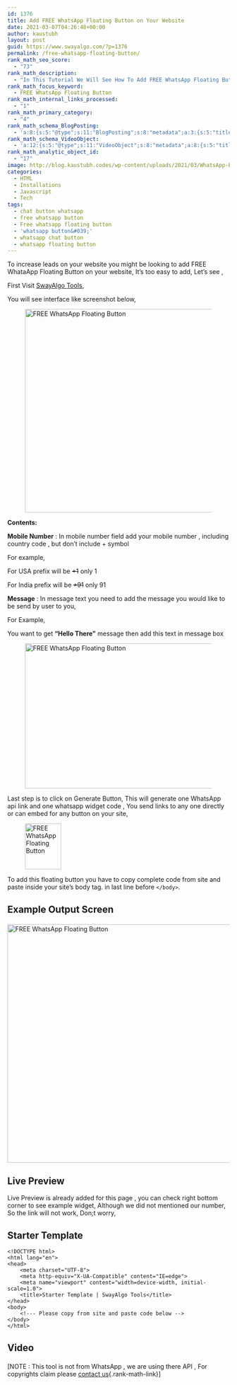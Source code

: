 ```yaml
---
id: 1376
title: Add FREE WhatsApp Floating Button on Your Website
date: 2021-03-07T04:26:48+00:00
author: kaustubh
layout: post
guid: https://www.swayalgo.com/?p=1376
permalink: /free-whatsapp-floating-button/
rank_math_seo_score:
  - "73"
rank_math_description:
  - "In This Tutorial We Will See How To Add FREE WhatsApp Floating Button On Your Website In Just 5 Minutes, Only Copy Paste &amp; It's Completely FREE, No Hidden Charges"
rank_math_focus_keyword:
  - FREE WhatsApp Floating Button
rank_math_internal_links_processed:
  - "1"
rank_math_primary_category:
  - "4"
rank_math_schema_BlogPosting:
  - 'a:8:{s:5:"@type";s:11:"BlogPosting";s:8:"metadata";a:3:{s:5:"title";s:7:"Article";s:4:"type";s:8:"template";s:9:"isPrimary";b:1;}s:8:"headline";s:11:"%seo_title%";s:11:"description";s:17:"%seo_description%";s:13:"datePublished";s:20:"%date(Y-m-dTH:i:sP)%";s:12:"dateModified";s:24:"%modified(Y-m-dTH:i:sP)%";s:5:"image";a:2:{s:5:"@type";s:11:"ImageObject";s:3:"url";s:16:"%post_thumbnail%";}s:6:"author";a:2:{s:5:"@type";s:6:"Person";s:4:"name";s:6:"%name%";}}'
rank_math_schema_VideoObject:
  - 'a:12:{s:5:"@type";s:11:"VideoObject";s:8:"metadata";a:8:{s:5:"title";s:5:"Video";s:4:"type";s:8:"template";s:9:"shortcode";s:15:"s-60445295ee099";s:9:"isPrimary";b:0;s:23:"reviewLocationShortcode";s:24:"[rank_math_rich_snippet]";s:8:"category";s:12:"%categories%";s:4:"tags";s:6:"%tags%";s:15:"isAutoGenerated";b:1;}s:4:"name";s:11:"%seo_title%";s:11:"description";s:17:"%seo_description%";s:10:"uploadDate";s:10:"2021-03-06";s:12:"thumbnailUrl";s:16:"%post_thumbnail%";s:8:"embedUrl";s:56:"https://www.youtube.com/embed/Al_klaJkPf0?feature=oembed";s:10:"contentUrl";s:0:"";s:8:"duration";s:7:"PT1M12S";s:5:"width";s:4:"1280";s:6:"height";s:3:"720";s:16:"isFamilyFriendly";b:1;}'
rank_math_analytic_object_id:
  - "17"
image: http://blog.kaustubh.codes/wp-content/uploads/2021/03/WhatsApp-Button-1200x675.png
categories:
  - HTML
  - Installations
  - Javascript
  - Tech
tags:
  - chat button whatsapp
  - free whatsapp button
  - Free whatsapp floating button
  - 'whatsapp button&#039;'
  - whatsapp chat button
  - whatsapp floating button
---
```

To increase leads on your website you might be looking to add FREE WhataApp Floating Button on your website, It&#8217;s too easy to add, Let&#8217;s see ,

First Visit <a aria-label="SwayAlgo Tools (opens in a new tab)" href="https://www.swayalgo.com/qpjy" target="_blank" rel="noreferrer noopener" class="rank-math-link">SwayAlgo Tools</a>,

You will see interface like screenshot below,<figure class="wp-block-image size-large">

<img loading="lazy" width="1024" height="460" src="http://blog.kaustubh.codes/wp-content/uploads/2021/03/image-8-1024x460.png" alt="FREE WhatsApp Floating Button" class="wp-image-1382" srcset="https://blog.kaustubh.codes/wp-content/uploads/2021/03/image-8-1024x460.png 1024w, https://blog.kaustubh.codes/wp-content/uploads/2021/03/image-8-300x135.png 300w, https://blog.kaustubh.codes/wp-content/uploads/2021/03/image-8-768x345.png 768w, https://blog.kaustubh.codes/wp-content/uploads/2021/03/image-8-1536x690.png 1536w, https://blog.kaustubh.codes/wp-content/uploads/2021/03/image-8-1200x539.png 1200w, https://blog.kaustubh.codes/wp-content/uploads/2021/03/image-8.png 1881w" sizes="(max-width: 1024px) 100vw, 1024px" /> </figure> 

**Contents:**

**Mobile Number** : In mobile number field add your mobile number , including country code , but don&#8217;t include + symbol

For example,

For USA prefix will be <s>+1</s> only 1

For India prefix will be <s>+91</s> only 91

**Message** : In message text you need to add the message you would like to be send by user to you,

For Example,

You want to get **&#8220;Hello There&#8221;** message then add this text in message box <figure class="wp-block-image size-large">

<img loading="lazy" width="1024" height="328" src="http://blog.kaustubh.codes/wp-content/uploads/2021/03/image-9-1024x328.png" alt="FREE WhatsApp Floating Button" class="wp-image-1384" srcset="https://blog.kaustubh.codes/wp-content/uploads/2021/03/image-9-1024x328.png 1024w, https://blog.kaustubh.codes/wp-content/uploads/2021/03/image-9-300x96.png 300w, https://blog.kaustubh.codes/wp-content/uploads/2021/03/image-9-768x246.png 768w, https://blog.kaustubh.codes/wp-content/uploads/2021/03/image-9-1200x384.png 1200w, https://blog.kaustubh.codes/wp-content/uploads/2021/03/image-9.png 1358w" sizes="(max-width: 1024px) 100vw, 1024px" /> </figure> 

Last step is to click on Generate Button, This will generate one WhatsApp api link and one whatsapp widget code , You send links to any one directly or can embed for any button on your site, <figure class="wp-block-image size-large">

<img loading="lazy" width="82" height="104" src="http://blog.kaustubh.codes/wp-content/uploads/2021/03/image-10-edited.png" alt="FREE WhatsApp Floating Button" class="wp-image-1392" /> </figure> 

To add this floating button you have to copy complete code from site and paste inside your site&#8217;s body tag. in last line before `</body>`.

## Example Output Screen<figure class="wp-block-image size-large">

<img loading="lazy" width="1024" height="539" src="http://blog.kaustubh.codes/wp-content/uploads/2021/03/image-11-1024x539.png" alt="FREE WhatsApp Floating Button" class="wp-image-1387" srcset="https://blog.kaustubh.codes/wp-content/uploads/2021/03/image-11-1024x539.png 1024w, https://blog.kaustubh.codes/wp-content/uploads/2021/03/image-11-300x158.png 300w, https://blog.kaustubh.codes/wp-content/uploads/2021/03/image-11-768x404.png 768w, https://blog.kaustubh.codes/wp-content/uploads/2021/03/image-11.png 1109w" sizes="(max-width: 1024px) 100vw, 1024px" /> </figure> 

## Live Preview

Live Preview is already added for this page , you can check right bottom corner to see example widget, Although we did not mentioned our number, So the link will not work, Don;t worry,



## Starter Template

<pre class="wp-block-code"><code>&lt;!DOCTYPE html&gt;
&lt;html lang="en"&gt;
&lt;head&gt;
    &lt;meta charset="UTF-8"&gt;
    &lt;meta http-equiv="X-UA-Compatible" content="IE=edge"&gt;
    &lt;meta name="viewport" content="width=device-width, initial-scale=1.0"&gt;
    &lt;title&gt;Starter Template | SwayAlgo Tools&lt;/title&gt;
&lt;/head&gt;
&lt;body&gt;
    &lt;!--- Please copy from site and paste code below --&gt;
&lt;/body&gt;
&lt;/html&gt;</code></pre>



<div id="whatsapp-btn">
</div>

## Video<figure class="wp-block-embed is-type-video is-provider-youtube wp-block-embed-youtube wp-embed-aspect-16-9 wp-has-aspect-ratio">

<div class="wp-block-embed__wrapper">
</div></figure> 

[NOTE : This tool is not from WhatsApp , we are using there API , For copyrights claim please [contact us](https://www.swayalgo.com/contact/){.rank-math-link}]
